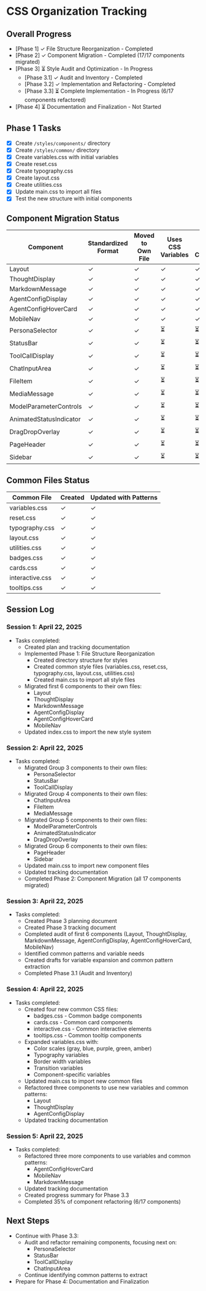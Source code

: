 # CSS Organization Tracking

## Overall Progress
- [Phase 1] ✓ File Structure Reorganization - Completed
- [Phase 2] ✓ Component Migration - Completed (17/17 components migrated)
- [Phase 3] ⏳ Style Audit and Optimization - In Progress
  - [Phase 3.1] ✓ Audit and Inventory - Completed
  - [Phase 3.2] ✓ Implementation and Refactoring - Completed 
  - [Phase 3.3] ⏳ Complete Implementation - In Progress (6/17 components refactored)
- [Phase 4] ⏳ Documentation and Finalization - Not Started

## Phase 1 Tasks
- [x] Create `/styles/components/` directory
- [x] Create `/styles/common/` directory
- [x] Create variables.css with initial variables
- [x] Create reset.css
- [x] Create typography.css
- [x] Create layout.css
- [x] Create utilities.css
- [x] Update main.css to import all files
- [x] Test the new structure with initial components

## Component Migration Status

| Component | Standardized Format | Moved to Own File | Uses CSS Variables | Style Audit Complete | Optimization Complete |
|-----------|---------------------|-------------------|-------------------|----------------------|-----------------------|
| Layout | ✓ | ✓ | ✓ | ✓ | ✓ |
| ThoughtDisplay | ✓ | ✓ | ✓ | ✓ | ✓ |
| MarkdownMessage | ✓ | ✓ | ✓ | ✓ | ✓ |
| AgentConfigDisplay | ✓ | ✓ | ✓ | ✓ | ✓ |
| AgentConfigHoverCard | ✓ | ✓ | ✓ | ✓ | ✓ |
| MobileNav | ✓ | ✓ | ✓ | ✓ | ✓ |
| PersonaSelector | ✓ | ✓ | ⏳ | ⏳ | ⏳ |
| StatusBar | ✓ | ✓ | ⏳ | ⏳ | ⏳ |
| ToolCallDisplay | ✓ | ✓ | ⏳ | ⏳ | ⏳ |
| ChatInputArea | ✓ | ✓ | ⏳ | ⏳ | ⏳ |
| FileItem | ✓ | ✓ | ⏳ | ⏳ | ⏳ |
| MediaMessage | ✓ | ✓ | ⏳ | ⏳ | ⏳ |
| ModelParameterControls | ✓ | ✓ | ⏳ | ⏳ | ⏳ |
| AnimatedStatusIndicator | ✓ | ✓ | ⏳ | ⏳ | ⏳ |
| DragDropOverlay | ✓ | ✓ | ⏳ | ⏳ | ⏳ |
| PageHeader | ✓ | ✓ | ⏳ | ⏳ | ⏳ |
| Sidebar | ✓ | ✓ | ⏳ | ⏳ | ⏳ |

## Common Files Status

| Common File | Created | Updated with Patterns |
|-------------|---------|------------------------|
| variables.css | ✓ | ✓ |
| reset.css | ✓ | ✓ |
| typography.css | ✓ | ✓ |
| layout.css | ✓ | ✓ |
| utilities.css | ✓ | ✓ |
| badges.css | ✓ | ✓ |
| cards.css | ✓ | ✓ |
| interactive.css | ✓ | ✓ |
| tooltips.css | ✓ | ✓ |

## Session Log

### Session 1: April 22, 2025
- Tasks completed:
  - Created plan and tracking documentation
  - Implemented Phase 1: File Structure Reorganization
    - Created directory structure for styles
    - Created common style files (variables.css, reset.css, typography.css, layout.css, utilities.css)
    - Created main.css to import all style files
  - Migrated first 6 components to their own files:
    - Layout
    - ThoughtDisplay
    - MarkdownMessage
    - AgentConfigDisplay
    - AgentConfigHoverCard
    - MobileNav
  - Updated index.css to import the new style system

### Session 2: April 22, 2025
- Tasks completed:
  - Migrated Group 3 components to their own files:
    - PersonaSelector
    - StatusBar
    - ToolCallDisplay
  - Migrated Group 4 components to their own files:
    - ChatInputArea
    - FileItem
    - MediaMessage
  - Migrated Group 5 components to their own files:
    - ModelParameterControls
    - AnimatedStatusIndicator
    - DragDropOverlay
  - Migrated Group 6 components to their own files:
    - PageHeader
    - Sidebar
  - Updated main.css to import new component files
  - Updated tracking documentation
  - Completed Phase 2: Component Migration (all 17 components migrated)

### Session 3: April 22, 2025
- Tasks completed:
  - Created Phase 3 planning document
  - Created Phase 3 tracking document
  - Completed audit of first 6 components (Layout, ThoughtDisplay, MarkdownMessage, AgentConfigDisplay, AgentConfigHoverCard, MobileNav)
  - Identified common patterns and variable needs
  - Created drafts for variable expansion and common pattern extraction
  - Completed Phase 3.1 (Audit and Inventory)

### Session 4: April 22, 2025
- Tasks completed:
  - Created four new common CSS files:
    - badges.css - Common badge components
    - cards.css - Common card components
    - interactive.css - Common interactive elements
    - tooltips.css - Common tooltip components
  - Expanded variables.css with:
    - Color scales (gray, blue, purple, green, amber)
    - Typography variables
    - Border width variables
    - Transition variables
    - Component-specific variables
  - Updated main.css to import new common files
  - Refactored three components to use new variables and common patterns:
    - Layout
    - ThoughtDisplay
    - AgentConfigDisplay
  - Updated tracking documentation

### Session 5: April 22, 2025
- Tasks completed:
  - Refactored three more components to use variables and common patterns:
    - AgentConfigHoverCard 
    - MobileNav
    - MarkdownMessage
  - Updated tracking documentation
  - Created progress summary for Phase 3.3
  - Completed 35% of component refactoring (6/17 components)

## Next Steps
- Continue with Phase 3.3:
  - Audit and refactor remaining components, focusing next on:
    - PersonaSelector
    - StatusBar
    - ToolCallDisplay
    - ChatInputArea
  - Continue identifying common patterns to extract
- Prepare for Phase 4: Documentation and Finalization